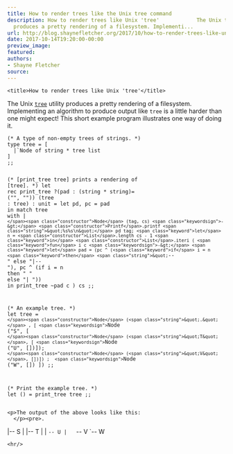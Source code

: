 ```yaml
---
title: How to render trees like the Unix tree command
description: How to render trees like Unix 'tree'            The Unix tree  utility
  produces a pretty rendering of a filesystem. Implementi...
url: http://blog.shaynefletcher.org/2017/10/how-to-render-trees-like-unix-tree.html
date: 2017-10-14T19:20:00-00:00
preview_image:
featured:
authors:
- Shayne Fletcher
source:
---
```



<html>
  <head>
    
    <title>How to render trees like Unix 'tree'</title>
  </head>
  <body>
    <p>The Unix <a href="https://en.wikipedia.org/wiki/Tree_(Unix)"><code>tree</code></a> utility produces a pretty rendering of a filesystem. Implementing an algorithm to produce output like <code>tree</code> is a little harder than one might expect! This short example program illustrates one way of doing it.
</p><pre><code class="code"><span class="comment">(* A type of non-empty trees of strings. *)</span>
<span class="keyword">type</span> tree = [
  <span class="keywordsign">|</span><span class="keywordsign">`</span><span class="constructor">Node</span> <span class="keyword">of</span> string * tree list
]
;;

<span class="comment">(* [print_tree tree] prints a rendering of [tree]. *)</span>
<span class="keyword">let</span> <span class="keyword">rec</span> print_tree
          ?(pad : (string * string)= (<span class="string">&quot;&quot;</span>, <span class="string">&quot;&quot;</span>))
          (tree : tree) : unit =
  <span class="keyword">let</span> pd, pc = pad <span class="keyword">in</span>
  <span class="keyword">match</span> tree <span class="keyword">with</span>
  <span class="keywordsign">|</span> <span class="keywordsign">`</span><span class="constructor">Node</span> (tag, cs) <span class="keywordsign">-&gt;</span>
     <span class="constructor">Printf</span>.printf <span class="string">&quot;%s%s\n&quot;</span> pd tag;
     <span class="keyword">let</span> n = <span class="constructor">List</span>.length cs - 1 <span class="keyword">in</span>
     <span class="constructor">List</span>.iteri (
         <span class="keyword">fun</span> i c <span class="keywordsign">-&gt;</span>
         <span class="keyword">let</span> pad =
           (pc ^ (<span class="keyword">if</span> i = n <span class="keyword">then</span> <span class="string">&quot;`-- &quot;</span> <span class="keyword">else</span> <span class="string">&quot;|-- &quot;</span>),
            pc ^ (<span class="keyword">if</span> i = n <span class="keyword">then</span> <span class="string">&quot;    &quot;</span> <span class="keyword">else</span> <span class="string">&quot;|   &quot;</span>)) <span class="keyword">in</span>
         print_tree ~pad c
       ) cs
;;

<span class="comment">(* An example tree. *)</span>
<span class="keyword">let</span> tree =
  <span class="keywordsign">`</span><span class="constructor">Node</span> (<span class="string">&quot;.&quot;</span>
        , [
            <span class="keywordsign">`</span><span class="constructor">Node</span> (<span class="string">&quot;S&quot;</span>, [
                      <span class="keywordsign">`</span><span class="constructor">Node</span> (<span class="string">&quot;T&quot;</span>, [
                                <span class="keywordsign">`</span><span class="constructor">Node</span> (<span class="string">&quot;U&quot;</span>, [])]);
                      <span class="keywordsign">`</span><span class="constructor">Node</span> (<span class="string">&quot;V&quot;</span>, [])])
          ;  <span class="keywordsign">`</span><span class="constructor">Node</span> (<span class="string">&quot;W&quot;</span>, [])
          ])
;;

<span class="comment">(* Print the example tree. *)</span>
<span class="keyword">let</span> () =  print_tree tree
;;
</code></pre>    
    
    <p>The output of the above looks like this:
      </p><pre>.
|-- S
|   |-- T
|   |   `-- U
|   `-- V
`-- W</pre>
    
    <hr/>
  </body>
</html>

